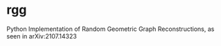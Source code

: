 # rgg
Python Implementation of Random Geometric Graph Reconstructions, as seen in arXiv:2107.14323 
